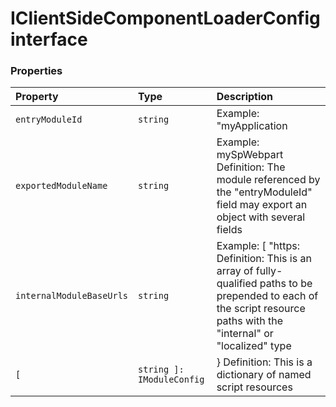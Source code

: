 # IClientSideComponentLoaderConfig interface










### Properties

| Property	   | Type	| Description|
|:-------------|:-------|:-----------|
|`entryModuleId`      | `string` | Example: "myApplication |
|`exportedModuleName`      | `string` | Example: mySpWebpart  Definition: The module referenced by the "entryModuleId" field may export an object with several fields |
|`internalModuleBaseUrls`      | `string` | Example: [ "https:  Definition: This is an array of fully-qualified paths to be prepended to each of the script resource paths with the  "internal" or "localized" type |
|`[`      | `string ]: IModuleConfig` | }  Definition: This is a dictionary of named script resources |




